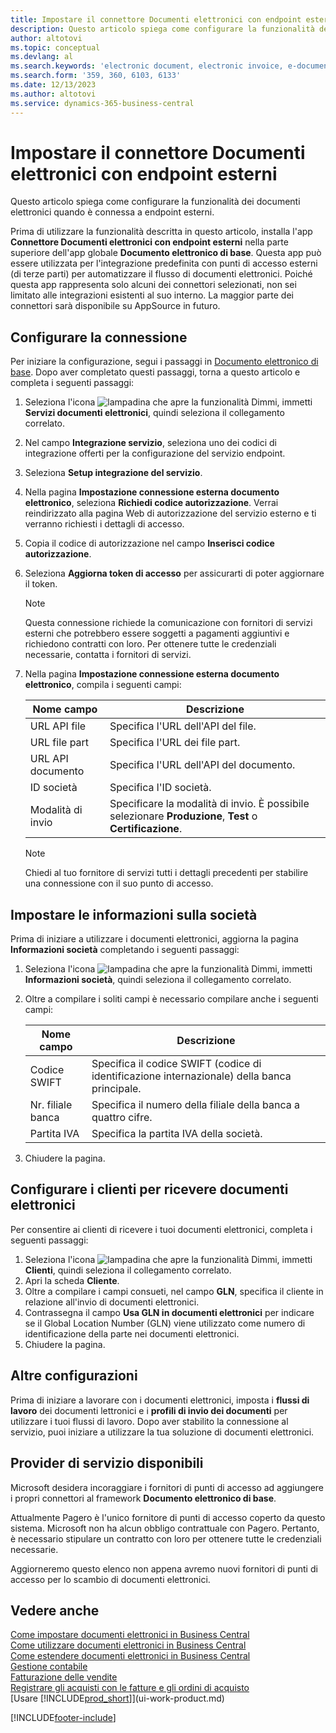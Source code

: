 ```yaml
---
title: Impostare il connettore Documenti elettronici con endpoint esterni
description: Questo articolo spiega come configurare la funzionalità dei documenti elettronici quando è connessa a endpoint esterni.
author: altotovi
ms.topic: conceptual
ms.devlang: al
ms.search.keywords: 'electronic document, electronic invoice, e-document, e-invoice, access-point, endpoint'
ms.search.form: '359, 360, 6103, 6133'
ms.date: 12/13/2023
ms.author: altotovi
ms.service: dynamics-365-business-central
---
```


# Impostare il connettore Documenti elettronici con endpoint esterni

Questo articolo spiega come configurare la funzionalità dei documenti elettronici quando è connessa a endpoint esterni.

Prima di utilizzare la funzionalità descritta in questo articolo, installa l'app **Connettore Documenti elettronici con endpoint esterni** nella parte superiore dell'app globale **Documento elettronico di base**. Questa app può essere utilizzata per l'integrazione predefinita con punti di accesso esterni (di terze parti) per automatizzare il flusso di documenti elettronici. Poiché questa app rappresenta solo alcuni dei connettori selezionati, non sei limitato alle integrazioni esistenti al suo interno. La maggior parte dei connettori sarà disponibile su AppSource in futuro.

## Configurare la connessione

Per iniziare la configurazione, segui i passaggi in [Documento elettronico di base](finance-how-setup-edocuments.md). Dopo aver completato questi passaggi, torna a questo articolo e completa i seguenti passaggi:

1. Seleziona l'icona ![lampadina che apre la funzionalità Dimmi](media/ui-search/search_small.png "Informazioni sull'operazione che si desidera eseguire"), immetti **Servizi documenti elettronici**, quindi seleziona il collegamento correlato.
2. Nel campo **Integrazione servizio**, seleziona uno dei codici di integrazione offerti per la configurazione del servizio endpoint.
3. Seleziona **Setup integrazione del servizio**.
4. Nella pagina **Impostazione connessione esterna documento elettronico**, seleziona **Richiedi codice autorizzazione**. Verrai reindirizzato alla pagina Web di autorizzazione del servizio esterno e ti verranno richiesti i dettagli di accesso.
5. Copia il codice di autorizzazione nel campo **Inserisci codice autorizzazione**.
6. Seleziona **Aggiorna token di accesso** per assicurarti di poter aggiornare il token.

    > [!NOTE]
    > Questa connessione richiede la comunicazione con fornitori di servizi esterni che potrebbero essere soggetti a pagamenti aggiuntivi e richiedono contratti con loro. Per ottenere tutte le credenziali necessarie, contatta i fornitori di servizi.

7. Nella pagina  **Impostazione connessione esterna documento elettronico**, compila i seguenti campi:

    | Nome campo | Descrizione |
    |---|---|
    | URL API file | Specifica l'URL dell'API del file. |
    | URL file part | Specifica l'URL dei file part. |
    | URL API documento | Specifica l'URL dell'API del documento. |
    | ID società | Specifica l'ID società. |
    | Modalità di invio | Specificare la modalità di invio. È possibile selezionare **Produzione**, **Test** o **Certificazione**. |

    > [!NOTE]
    > Chiedi al tuo fornitore di servizi tutti i dettagli precedenti per stabilire una connessione con il suo punto di accesso.

## Impostare le informazioni sulla società

Prima di iniziare a utilizzare i documenti elettronici, aggiorna la pagina **Informazioni società** completando i seguenti passaggi:

1. Seleziona l'icona ![lampadina che apre la funzionalità Dimmi](media/ui-search/search_small.png "Dimmi cosa vuoi fare"), immetti **Informazioni società**, quindi seleziona il collegamento correlato.
2. Oltre a compilare i soliti campi è necessario compilare anche i seguenti campi:

    | Nome campo | Descrizione |
    |---|---|
    | Codice SWIFT | Specifica il codice SWIFT (codice di identificazione internazionale) della banca principale. |
    | Nr. filiale banca | Specifica il numero della filiale della banca a quattro cifre. |
    | Partita IVA | Specifica la partita IVA della società. |

3. Chiudere la pagina.

## Configurare i clienti per ricevere documenti elettronici

Per consentire ai clienti di ricevere i tuoi documenti elettronici, completa i seguenti passaggi:

1. Seleziona l'icona ![lampadina che apre la funzionalità Dimmi](media/ui-search/search_small.png "Dimmi cosa vuoi fare"), immetti **Clienti**, quindi seleziona il collegamento correlato.
2. Apri la scheda **Cliente**.
3. Oltre a compilare i campi consueti, nel campo **GLN**, specifica il cliente in relazione all'invio di documenti elettronici.
4. Contrassegna il campo **Usa GLN in documenti elettronici** per indicare se il Global Location Number (GLN) viene utilizzato come numero di identificazione della parte nei documenti elettronici.
5. Chiudere la pagina.

## Altre configurazioni

Prima di iniziare a lavorare con i documenti elettronici, imposta i **flussi di lavoro** dei documenti lettronici e i **profili di invio dei documenti** per utilizzare i tuoi flussi di lavoro. Dopo aver stabilito la connessione al servizio, puoi iniziare a utilizzare la tua soluzione di documenti elettronici.

## Provider di servizio disponibili

Microsoft desidera incoraggiare i fornitori di punti di accesso ad aggiungere i propri connettori al framework **Documento elettronico di base**.

Attualmente Pagero è l'unico fornitore di punti di accesso coperto da questo sistema. Microsoft non ha alcun obbligo contrattuale con Pagero. Pertanto, è necessario stipulare un contratto con loro per ottenere tutte le credenziali necessarie.

Aggiorneremo questo elenco non appena avremo nuovi fornitori di punti di accesso per lo scambio di documenti elettronici.

## Vedere anche

[Come impostare documenti elettronici in Business Central](finance-how-setup-edocuments.md)  
[Come utilizzare documenti elettronici in Business Central](finance-how-use-edocuments.md)  
[Come estendere documenti elettronici in Business Central](/dynamics365/business-central/dev-itpro/developer/devenv-extend-edocuments)  
[Gestione contabile](finance.md)  
[Fatturazione delle vendite](sales-how-invoice-sales.md)  
[Registrare gli acquisti con le fatture e gli ordini di acquisto](purchasing-how-record-purchases.md)  
[Usare [!INCLUDE[prod_short](includes/prod_short.md)]](ui-work-product.md)

[!INCLUDE[footer-include](includes/footer-banner.md)]
